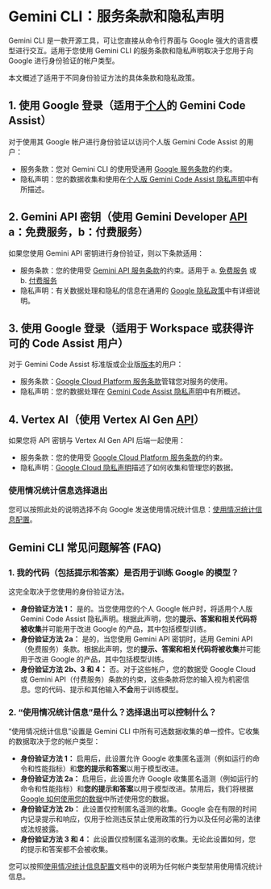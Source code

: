 # Gemini CLI：服务条款和隐私声明

Gemini CLI 是一款开源工具，可让您直接从命令行界面与 Google 强大的语言模型进行交互。适用于您使用 Gemini CLI 的服务条款和隐私声明取决于您用于向 Google 进行身份验证的帐户类型。

本文概述了适用于不同身份验证方法的具体条款和隐私政策。

## 1. 使用 Google 登录（适用于[个人](https://developers.google.com/gemini-code-assist/docs/overview#supported-features-gca)的 Gemini Code Assist）

对于使用其 Google 帐户进行身份验证以访问个人版 Gemini Code Assist 的用户：

- 服务条款：您对 Gemini CLI 的使用受通用 [Google 服务条款](https://policies.google.com/terms?hl=zh-CN)的约束。
- 隐私声明：您的数据收集和使用在[个人版 Gemini Code Assist 隐私声明](https://developers.google.com/gemini-code-assist/resources/privacy-notice-gemini-code-assist-individuals)中有所描述。

## 2. Gemini API 密钥（使用 Gemini Developer [API](https://ai.google.dev/gemini-api/docs) a：免费服务，b：付费服务）

如果您使用 Gemini API 密钥进行身份验证，则以下条款适用：

- 服务条款：您的使用受 [Gemini API 服务条款](https://ai.google.dev/gemini-api/terms)的约束。适用于 a. [免费服务](https://ai.google.dev/gemini-api/terms#unpaid-services) 或 b. [付费服务](https://ai.google.dev/gemini-api/terms#paid-services)
- 隐私声明：有关数据处理和隐私的信息在通用的 [Google 隐私政策](https://policies.google.com/privacy)中有详细说明。

## 3. 使用 Google 登录（适用于 Workspace 或获得许可的 Code Assist 用户）

对于 Gemini Code Assist 标准版或企业版[版本](https://cloud.google.com/gemini/docs/codeassist/overview#editions-overview)的用户：

- 服务条款：[Google Cloud Platform 服务条款](https://cloud.google.com/terms)管辖您对服务的使用。
- 隐私声明：您的数据处理在 [Gemini Code Assist 隐私声明](https://developers.google.com/gemini-code-assist/resources/privacy-notices)中有所概述。

## 4. Vertex AI（使用 Vertex AI Gen [API](https://cloud.google.com/vertex-ai/generative-ai/docs/reference/rest)）

如果您将 API 密钥与 Vertex AI Gen API 后端一起使用：

- 服务条款：您的使用受 [Google Cloud Platform 服务条款](https://cloud.google.com/terms/service-terms/)的约束。
- 隐私声明：[Google Cloud 隐私声明](https://cloud.google.com/terms/cloud-privacy-notice)描述了如何收集和管理您的数据。

### 使用情况统计信息选择退出

您可以按照此处的说明选择不向 Google 发送使用情况统计信息：[使用情况统计信息配置](./cli/configuration.md#usage-statistics)。

## Gemini CLI 常见问题解答 (FAQ)

### 1. 我的代码（包括提示和答案）是否用于训练 Google 的模型？

这完全取决于您使用的身份验证方法。

- **身份验证方法 1：** 是的。当您使用您的个人 Google 帐户时，将适用个人版 Gemini Code Assist 隐私声明。根据此声明，您的**提示、答案和相关代码将被收集**并可能用于改进 Google 的产品，其中包括模型训练。
- **身份验证方法 2a：** 是的，当您使用 Gemini API 密钥时，适用 Gemini API（免费服务）条款。根据此声明，您的**提示、答案和相关代码将被收集**并可能用于改进 Google 的产品，其中包括模型训练。
- **身份验证方法 2b、3 和 4：** 否。对于这些帐户，您的数据受 Google Cloud 或 Gemini API（付费服务）条款的约束，这些条款将您的输入视为机密信息。您的代码、提示和其他输入**不会**用于训练模型。

### 2. “使用情况统计信息”是什么？选择退出可以控制什么？

“使用情况统计信息”设置是 Gemini CLI 中所有可选数据收集的单一控件。它收集的数据取决于您的帐户类型：

- **身份验证方法 1：** 启用后，此设置允许 Google 收集匿名遥测（例如运行的命令和性能指标）和**您的提示和答案**以用于模型改进。
- **身份验证方法 2a：** 启用后，此设置允许 Google 收集匿名遥测（例如运行的命令和性能指标）和**您的提示和答案**以用于模型改进。禁用后，我们将根据[Google 如何使用您的数据](https://ai.google.dev/gemini-api/terms#data-use-unpaid)中所述使用您的数据。
- **身份验证方法 2b：** 此设置仅控制匿名遥测的收集。Google 会在有限的时间内记录提示和响应，仅用于检测违反禁止使用政策的行为以及任何必需的法律或法规披露。
- **身份验证方法 3 和 4：** 此设置仅控制匿名遥测的收集。无论此设置如何，您的提示和答案都不会被收集。

您可以按照[使用情况统计信息配置](./cli/configuration.md#usage-statistics)文档中的说明为任何帐户类型禁用使用情况统计信息。